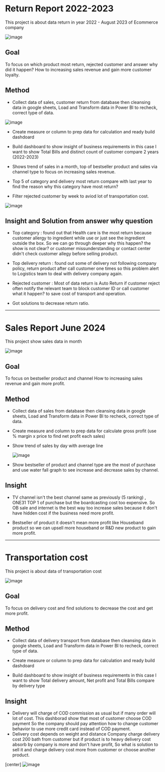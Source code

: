 # Return Report 2022-2023

This project is about data return in year 2022 - August 2023 of Ecommerce company 

![image](https://github.com/user-attachments/assets/88d45ccb-5f89-47bf-88f6-f58e3ad0a75f)

## Goal
To focus on which product most return, rejected customer and answer why did it happen? How to increasing sales revenue and gain more customer loyalty.

## Method 
- Collect data of sales, customer return from database then cleansing data in google sheets, Load and Transform data in Power BI to recheck, correct type of data.

![image](https://github.com/user-attachments/assets/52bb243a-f855-4233-9477-6ad5d421228b)


- Create measure or column to prep data for calculation and ready build dashdoard

- Build dashboard to show insight of business requirements in this case I want to show Total Bills and distinct count of customer compare 2 years (2022-2023)

- Shows trend of sales in a month, top of bestseller product and sales via channel type to focus on increasing sales revenue.

- Top 5 of category and delivery most return compare with last year to find the reason why this category have most return?

- Filter rejected customer by week to aviod lot of transportation cost.

![image](https://github.com/user-attachments/assets/50f1e4d9-4d7d-4ce8-afc0-8d9baaeecf18)


## Insight and Solution from answer why question 

- Top category : found out that Health care is the most return because customer allergy to ingredient while use or just see the ingredient outside the box.
  So we can go through deeper why this happen? the show is not clear? or customer missunderstanding or contact center didn't check customer allegy before selling product.
  
- Top delivery return : found out some of delivery not following company policy, return product after call customer one times so this problem alert to Logistics team to deal with delivery company again.

- Rejected customer : Most of data return is Auto Return if customer reject often notify the relevant team to block customer ID or call customer what it happen? to save cost of transport and operation.

- Got solutions to decrease return ratio.
--------------------------------------------------------------------------------------------------------------------------------------------------------------------


# Sales Report June 2024

This project show sales data in month 

![image](https://github.com/user-attachments/assets/7727091a-6ac4-40d9-9c25-3a19cd293c00)


## Goal
To focus on bestseller product and channel How to increasing sales revenue and gain more profit.

## Method 
- Collect data of sales from database then cleansing data in google sheets, Load and Transform data in Power BI to recheck, correct type of data.

- Create measure and column to prep data for calculate gross profit (use % margin x price to find net profit each sales)

- Show trend of sales by day with average line

  ![image](https://github.com/user-attachments/assets/934d85ce-d956-4021-a0d5-24b64e40231f)

- Show bestseller of product and channel type are the most of purchase and use water fall graph to see increase and decrease sales by channel. 

## Insight
- TV channel isn't the best channel same as previously (5 ranking) , ONE31 TOP 1 of purchase but the boardcasting cost too expensive. So OB sale and internet is the best way too increase sales because it don't have hidden cost if the business need more profit.

- Bestseller of product it doesn't mean more profit like Houseband product so we can upsell more houseband or R&D new product to gain more profit.


--------------------------------------------------------------------------------------------------------------------------------------------------------------------

# Transportation cost

This project is about data of transportation cost 

![image](https://github.com/user-attachments/assets/96546950-737e-48bd-858d-7ded47b22c55)

## Goal
To focus on delivery cost and find solutions to decrease the cost and get more profit.

## Method 
- Collect data of delivery transport from database then cleansing data in google sheets, Load and Transform data in Power BI to recheck, correct type of data.

- Create measure or column to prep data for calculation and ready build dashdoard

- Build dashboard to show insight of business requirements in this case I want to show Total delivery amount, Net profit and Total Bills compare by delivery type

## Insight
- Delivery will charge of COD commission as usual but if many order will lot of cost. This dashborad show that most of customer choose COD payment So the company should pay attention how to change customer behavior to use more credit card instead of COD payment.
- Delivery cost depends on weight and distance Company charge delivery cost 200 bath from customer but if product is to heavy delivery cost absorb by company is more and don't have profit, So what is solution to sell it and charge delivery cost more from customer or choose another product.

[center] ![image](https://github.com/user-attachments/assets/759c0d03-41ed-4705-a107-97f5587c0634)
